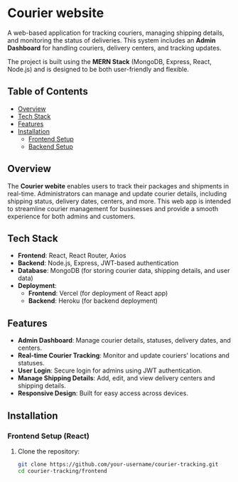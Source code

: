 # Courier website

A web-based application for tracking couriers, managing shipping details, and monitoring the status of deliveries. This system includes an **Admin Dashboard** for handling couriers, delivery centers, and tracking updates.

The project is built using the **MERN Stack** (MongoDB, Express, React, Node.js) and is designed to be both user-friendly and flexible.

## Table of Contents
- [Overview](#overview)
- [Tech Stack](#tech-stack)
- [Features](#features)
- [Installation](#installation)
  - [Frontend Setup](#frontend-setup)
  - [Backend Setup](#backend-setup)

## Overview
The **Courier webite** enables users to track their packages and shipments in real-time. Administrators can manage and update courier details, including shipping status, delivery dates, centers, and more. This web app is intended to streamline courier management for businesses and provide a smooth experience for both admins and customers.

## Tech Stack
- **Frontend**: React, React Router, Axios
- **Backend**: Node.js, Express, JWT-based authentication
- **Database**: MongoDB (for storing courier data, shipping details, and user data)
- **Deployment**: 
  - **Frontend**: Vercel (for deployment of React app)
  - **Backend**: Heroku (for backend deployment)
  
## Features
- **Admin Dashboard**: Manage courier details, statuses, delivery dates, and centers.
- **Real-time Courier Tracking**: Monitor and update couriers' locations and statuses.
- **User Login**: Secure login for admins using JWT authentication.
- **Manage Shipping Details**: Add, edit, and view delivery centers and shipping details.
- **Responsive Design**: Built for easy access across devices.

## Installation

### Frontend Setup (React)
1. Clone the repository:
   ```bash
   git clone https://github.com/your-username/courier-tracking.git
   cd courier-tracking/frontend
